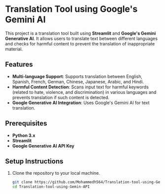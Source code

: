 
# Translation Tool using Google's Gemini AI

This project is a translation tool built using **Streamlit** and **Google's Gemini Generative AI**. It allows users to translate text between different languages and checks for harmful content to prevent the translation of inappropriate material.

## Features

- **Multi-language Support**: Supports translation between English, Spanish, French, German, Chinese, Japanese, Arabic, and Hindi.
- **Harmful Content Detection**: Scans input text for harmful keywords (related to hate, violence, and discrimination) in various languages and prevents translation if such content is detected.
- **Google Generative AI Integration**: Uses Google's Gemini AI for text translation.

## Prerequisites

- **Python 3.x**
- **Streamlit**
- **Google Generative AI API Key**

## Setup Instructions

1. Clone the repository to your local machine.
   ```bash
   git clone https://github.com/Mohammedh564/Translation-tool-using-Gemin-API.git
   cd Translation-tool-using-Gemin-API
